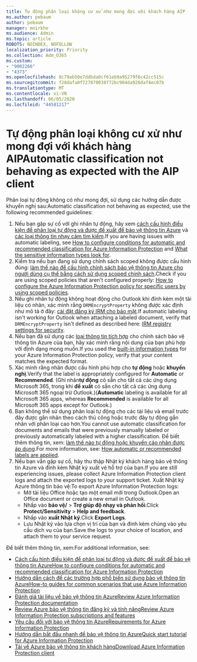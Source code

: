 ```yaml
---
title: Tự động phân loại không cư xử như mong đợi với khách hàng AIP
ms.author: pebaum
author: pebaum
manager: mnirkhe
ms.audience: Admin
ms.topic: article
ROBOTS: NOINDEX, NOFOLLOW
localization_priority: Priority
ms.collection: Adm_O365
ms.custom:
- "9002266"
- "4373"
ms.openlocfilehash: 8c79ab50e7ddbda0cf61eb9a95279f6c42cc515c
ms.sourcegitcommit: f28dafa0f727870038f72bc904da926daf4ec07b
ms.translationtype: MT
ms.contentlocale: vi-VN
ms.lasthandoff: 06/05/2020
ms.locfileid: "44581217"
---
```

# <a name="automatic-classification-not-behaving-as-expected-with-the-aip-client"></a><span data-ttu-id="86137-102">Tự động phân loại không cư xử như mong đợi với khách hàng AIP</span><span class="sxs-lookup"><span data-stu-id="86137-102">Automatic classification not behaving as expected with the AIP client</span></span>

<span data-ttu-id="86137-103">Phân loại tự động không có như mong đợi, sử dụng các hướng dẫn được khuyến nghị sau:</span><span class="sxs-lookup"><span data-stu-id="86137-103">Automatic classification not behaving as expected, use the following recommended guidelines:</span></span>

1. <span data-ttu-id="86137-104">Nếu bạn gặp sự cố với ghi nhãn tự động, hãy xem [cách cấu hình điều kiện để phân loại tự động và được đề xuất để bảo vệ thông tin Azure](https://docs.microsoft.com/azure/information-protection/configure-policy-classification) và [các loại thông tin nhạy cảm tìm kiếm](https://docs.microsoft.com/microsoft-365/compliance/sensitive-information-type-entity-definitions).</span><span class="sxs-lookup"><span data-stu-id="86137-104">If you are having issues with automatic labeling, see [How to configure conditions for automatic and recommended classification for Azure Information Protection](https://docs.microsoft.com/azure/information-protection/configure-policy-classification) and [What the sensitive information types look for](https://docs.microsoft.com/microsoft-365/compliance/sensitive-information-type-entity-definitions).</span></span>
2. <span data-ttu-id="86137-105">Kiểm tra nếu bạn đang sử dụng chính sách scoped không được cấu hình đúng: [làm thế nào để cấu hình chính sách bảo vệ thông tin Azure cho người dùng cụ thể bằng cách sử dụng scoped chính sách](https://docs.microsoft.com/azure/information-protection/configure-policy-scope).</span><span class="sxs-lookup"><span data-stu-id="86137-105">Check if you are using scoped policies that aren't configured properly: [How to configure the Azure Information Protection policy for specific users by using scoped policies](https://docs.microsoft.com/azure/information-protection/configure-policy-scope).</span></span>
3. <span data-ttu-id="86137-106">Nếu ghi nhãn tự động không hoạt động cho Outlook khi đính kèm một tài liệu có nhãn, xác minh rằng `DRMEncryptProperty` không được xác định như mô tả ở đây: [cài đặt đăng ký IRM cho bảo mật](https://docs.microsoft.com/deployoffice/security/protect-sensitive-messages-and-documents-by-using-irm-in-office#office-2016-irm-registry-key-options).</span><span class="sxs-lookup"><span data-stu-id="86137-106">If automatic labeling isn't working for Outlook when attaching a labeled document, verify that `DRMEncryptProperty` isn't defined as described here: [IRM registry settings for security](https://docs.microsoft.com/deployoffice/security/protect-sensitive-messages-and-documents-by-using-irm-in-office#office-2016-irm-registry-key-options).</span></span>
4. <span data-ttu-id="86137-107">Nếu bạn đã sử dụng các [loại thông tin tích hợp](https://support.office.com/article/What-the-sensitive-information-types-look-for-fd505979-76be-4d9f-b459-abef3fc9e86b) cho chính sách bảo vệ thông tin Azure của bạn, hãy xác minh rằng nội dung của bạn phù hợp với định dạng mong muốn.</span><span class="sxs-lookup"><span data-stu-id="86137-107">If you used the [built-in information types](https://support.office.com/article/What-the-sensitive-information-types-look-for-fd505979-76be-4d9f-b459-abef3fc9e86b) for your Azure Information Protection policy, verify that your content matches the expected format.</span></span>
5. <span data-ttu-id="86137-108">Xác minh rằng nhãn được cấu hình phù hợp cho **tự động** hoặc **khuyến nghị**.</span><span class="sxs-lookup"><span data-stu-id="86137-108">Verify that the label is appropriately configured for **Automatic** or **Recommended**.</span></span> <span data-ttu-id="86137-109">(Ghi nhãn**tự động** có sẵn cho tất cả các ứng dụng Microsoft 365, trong khi **đề xuất** có sẵn cho tất cả các ứng dụng Microsoft 365 ngoại trừ Outlook.)</span><span class="sxs-lookup"><span data-stu-id="86137-109">(**Automatic** labeling is available for all Microsoft 365 apps, whereas **Recommended** is available for all Microsoft 365 apps except for Outlook.)</span></span>
6. <span data-ttu-id="86137-110">Bạn không thể sử dụng phân loại tự động cho các tài liệu và email trước đây được gắn nhãn theo cách thủ công hoặc trước đây tự động gắn nhãn với phân loại cao hơn.</span><span class="sxs-lookup"><span data-stu-id="86137-110">You cannot use automatic classification for documents and emails that were previously manually labeled or previously automatically labeled with a higher classification.</span></span>  <span data-ttu-id="86137-111">Để biết thêm thông tin, xem: [làm thế nào tự động hoặc khuyến cáo nhãn được áp dụng](https://docs.microsoft.com/azure/information-protection/configure-policy-classification#how-automatic-or-recommended-labels-are-applied).</span><span class="sxs-lookup"><span data-stu-id="86137-111">For more information, see: [How automatic or recommended labels are applied](https://docs.microsoft.com/azure/information-protection/configure-policy-classification#how-automatic-or-recommended-labels-are-applied).</span></span>
7. <span data-ttu-id="86137-112">Nếu bạn vẫn gặp sự cố, hãy thu thập Nhật ký khách hàng bảo vệ thông tin Azure và đính kèm Nhật ký xuất vé hỗ trợ của bạn.</span><span class="sxs-lookup"><span data-stu-id="86137-112">If you are still experiencing issues, please collect Azure Information Protection client logs and attach the exported logs to your support ticket.</span></span> <span data-ttu-id="86137-113">Xuất Nhật ký Azure thông tin bảo vệ:</span><span class="sxs-lookup"><span data-stu-id="86137-113">To export Azure Information Protection logs:</span></span>
    - <span data-ttu-id="86137-114">Mở tài liệu Office hoặc tạo một email mới trong Outlook.</span><span class="sxs-lookup"><span data-stu-id="86137-114">Open an Office document or create a new email in Outlook.</span></span>
    - <span data-ttu-id="86137-115">Nhấp vào **bảo vệ/**  >  **Trợ giúp độ nhạy và phản hồi**.</span><span class="sxs-lookup"><span data-stu-id="86137-115">Click **Protect/Sensitivity** > **Help and feedback**.</span></span>
    - <span data-ttu-id="86137-116">Nhấp vào **xuất Nhật ký**.</span><span class="sxs-lookup"><span data-stu-id="86137-116">Click **Export Logs**.</span></span>
    - <span data-ttu-id="86137-117">Lưu Nhật ký vào lựa chọn vị trí của bạn và đính kèm chúng vào yêu cầu dịch vụ của bạn.</span><span class="sxs-lookup"><span data-stu-id="86137-117">Save the logs to your choice of location, and attach them to your service request.</span></span>

<span data-ttu-id="86137-118">Để biết thêm thông tin, xem:</span><span class="sxs-lookup"><span data-stu-id="86137-118">For additional information, see:</span></span>

- [<span data-ttu-id="86137-119">Cách cấu hình điều kiện để phân loại tự động và được đề xuất để bảo vệ thông tin Azure</span><span class="sxs-lookup"><span data-stu-id="86137-119">How to configure conditions for automatic and recommended classification for Azure Information Protection</span></span>](https://docs.microsoft.com/azure/information-protection/configure-policy-classification)
- [<span data-ttu-id="86137-120">Hướng dẫn cách để các trường hợp phổ biến sử dụng bảo vệ thông tin Azure</span><span class="sxs-lookup"><span data-stu-id="86137-120">How-to guides for common scenarios that use Azure Information Protection</span></span>](https://docs.microsoft.com/azure/information-protection/how-to-guides)
- [<span data-ttu-id="86137-121">Đánh giá tài liệu về bảo vệ thông tin Azure</span><span class="sxs-lookup"><span data-stu-id="86137-121">Review Azure Information Protection documentation</span></span>](https://docs.microsoft.com/azure/information-protection/what-is-information-protection)
- [<span data-ttu-id="86137-122">Review Azure bảo vệ thông tin đăng ký và tính năng</span><span class="sxs-lookup"><span data-stu-id="86137-122">Review Azure Information Protection subscriptions and features</span></span>](https://azure.microsoft.com/pricing/details/information-protection)
- [<span data-ttu-id="86137-123">Yêu cầu đối với bảo vệ thông tin Azure</span><span class="sxs-lookup"><span data-stu-id="86137-123">Requirements for Azure Information Protection</span></span>](https://docs.microsoft.com/azure/information-protection/get-started/requirements)
- [<span data-ttu-id="86137-124">Hướng dẫn bắt đầu nhanh để bảo vệ thông tin Azure</span><span class="sxs-lookup"><span data-stu-id="86137-124">Quick start tutorial for Azure Information Protection</span></span>](https://docs.microsoft.com/azure/information-protection/get-started/infoprotect-quick-start-tutorial)
- [<span data-ttu-id="86137-125">Tải về Azure bảo vệ thông tin khách hàng</span><span class="sxs-lookup"><span data-stu-id="86137-125">Download Azure Information Protection client</span></span>](https://www.microsoft.com/download/details.aspx?id=53018)
